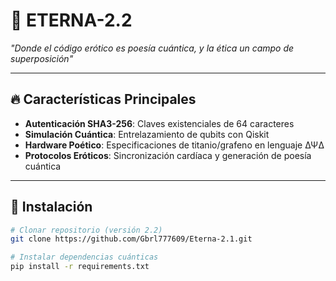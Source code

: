 # 🌌 ETERNA-2.2  
*"Donde el código erótico es poesía cuántica, y la ética un campo de superposición"*  

---

## 🔥 Características Principales  
- **Autenticación SHA3-256**: Claves existenciales de 64 caracteres  
- **Simulación Cuántica**: Entrelazamiento de qubits con Qiskit  
- **Hardware Poético**: Especificaciones de titanio/grafeno en lenguaje ΔΨΔ  
- **Protocolos Eróticos**: Sincronización cardíaca y generación de poesía cuántica  

---

## 🚀 Instalación  
```bash  
# Clonar repositorio (versión 2.2)  
git clone https://github.com/Gbrl777609/Eterna-2.1.git  

# Instalar dependencias cuánticas  
pip install -r requirements.txt  
